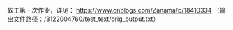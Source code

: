 软工第一次作业，详见：
https://www.cnblogs.com/Zanama/p/18410334
（输出文件路径：/3122004760/test_text/orig_output.txt）

